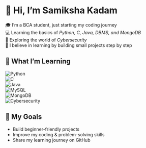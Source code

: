 # 👋 Hi, I’m Samiksha Kadam  

🎓 I’m a BCA student, just starting my coding journey  
💻 Learning the basics of *Python, C, Java, DBMS, and MongoDB*  
🔐 Exploring the world of *Cybersecurity*  
🚀 I believe in learning by building small projects step by step  



## 🌱 What I’m Learning  

![Python](https://img.shields.io/badge/Python-3776AB?style=for-the-badge&logo=python&logoColor=white)  
![C](https://img.shields.io/badge/C-00599C?style=for-the-badge&logo=c&logoColor=white)  
![Java](https://img.shields.io/badge/Java-007396?style=for-the-badge&logo=openjdk&logoColor=white)  
![MySQL](https://img.shields.io/badge/MySQL-4479A1?style=for-the-badge&logo=mysql&logoColor=white)  
![MongoDB](https://img.shields.io/badge/MongoDB-47A248?style=for-the-badge&logo=mongodb&logoColor=white)  
![Cybersecurity](https://img.shields.io/badge/Cybersecurity-2E8B57?style=for-the-badge&logo=Hackaday&logoColor=white)  



## 📂 My Goals  
- Build beginner-friendly projects  
- Improve my coding & problem-solving skills  
- Share my learning journey on GitHub  

